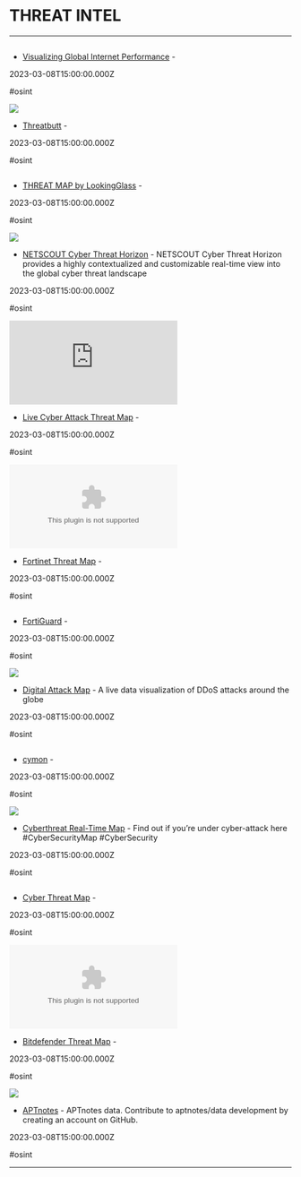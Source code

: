 # THREAT INTEL

---

![]()

- [Visualizing Global Internet Performance](https://www.akamai.com/us/en/solutions/intelligent-platform/visualizing-akamai/real-time-web-monitor.jsp) - 

2023-03-08T15:00:00.000Z

#osint

![](https://rdl.ink/render/https%3A%2F%2Fthreatbutt.com%2Fmap)

- [Threatbutt](https://threatbutt.com/map) - 

2023-03-08T15:00:00.000Z

#osint

![]()

- [THREAT MAP by LookingGlass](https://map.lookingglasscyber.com) - 

2023-03-08T15:00:00.000Z

#osint

![](https://horizon.netscout.com/static/horizon.png)

- [NETSCOUT Cyber Threat Horizon](https://horizon.netscout.com) - NETSCOUT Cyber Threat Horizon provides a highly contextualized and customizable real-time view into the global cyber threat landscape

2023-03-08T15:00:00.000Z

#osint

![](https://rdl.ink/render/https%3A%2F%2Fwww.checkpoint.com%2FThreatPortal%2Flivemap.html)

- [Live Cyber Attack Threat Map](https://www.checkpoint.com/ThreatPortal/livemap.html) - 

2023-03-08T15:00:00.000Z

#osint

![](https://rdl.ink/render/https%3A%2F%2Fthreatmap.fortiguard.com)

- [Fortinet Threat Map](https://threatmap.fortiguard.com) - 

2023-03-08T15:00:00.000Z

#osint

![]()

- [FortiGuard](http://www.fortiguard.com) - 

2023-03-08T15:00:00.000Z

#osint

![](https://www.digitalattackmap.com/static/share_image.png)

- [Digital Attack Map](https://www.digitalattackmap.com) - A live data visualization of DDoS attacks around the globe

2023-03-08T15:00:00.000Z

#osint

![]()

- [cymon](https://cymon.io) - 

2023-03-08T15:00:00.000Z

#osint

![](https://cybermap.kaspersky.com/images/social_share.jpg)

- [Cyberthreat Real-Time Map](https://cybermap.kaspersky.com) - Find out if you’re under cyber-attack here #CyberSecurityMap #CyberSecurity

2023-03-08T15:00:00.000Z

#osint

![]()

- [Cyber Threat Map](https://www.fireeye.com/cyber-map/threat-map.html) - 

2023-03-08T15:00:00.000Z

#osint

![](https://rdl.ink/render/https%3A%2F%2Fthreatmap.bitdefender.com)

- [Bitdefender Threat Map](https://threatmap.bitdefender.com) - 

2023-03-08T15:00:00.000Z

#osint

![](https://opengraph.githubassets.com/d1ae9046a6349356b6f2a8ce2f5b22001f2c944d50989d180e9f6b7e6061e3aa/aptnotes/data)

- [APTnotes](https://github.com/aptnotes/data) - APTnotes data. Contribute to aptnotes/data development by creating an account on GitHub.

2023-03-08T15:00:00.000Z

#osint

---

